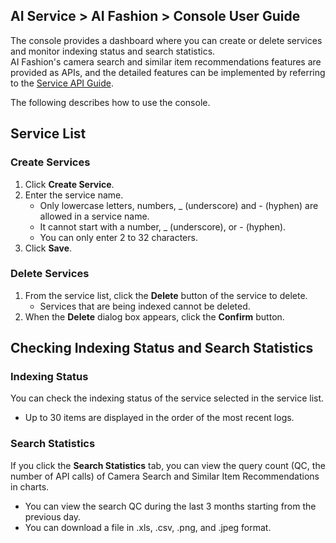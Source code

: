 ## AI Service > AI Fashion > Console User Guide

The console provides a dashboard where you can create or delete services and monitor indexing status and search statistics.<br>
AI Fashion's camera search and similar item recommendations features are provided as APIs, and the detailed features can be implemented by referring to the [Service API Guide](./service-api-guide).

The following describes how to use the console.

## Service List

### Create Services
1. Click **Create Service**.
2. Enter the service name.
   - Only lowercase letters, numbers, _ (underscore) and - (hyphen) are allowed in a service name.
   - It cannot start with a number, _ (underscore), or - (hyphen).
   - You can only enter 2 to 32 characters.
3. Click **Save**.

### Delete Services
1. From the service list, click the **Delete** button of the service to delete.
   - Services that are being indexed cannot be deleted.
2. When the **Delete** dialog box appears, click the **Confirm** button.

## Checking Indexing Status and Search Statistics

### Indexing Status
You can check the indexing status of the service selected in the service list.
- Up to 30 items are displayed in the order of the most recent logs.

### Search Statistics
If you click the **Search Statistics** tab, you can view the query count (QC, the number of API calls) of Camera Search and Similar Item Recommendations in charts.
- You can view the search QC during the last 3 months starting from the previous day.
- You can download a file in .xls, .csv, .png, and .jpeg format.
